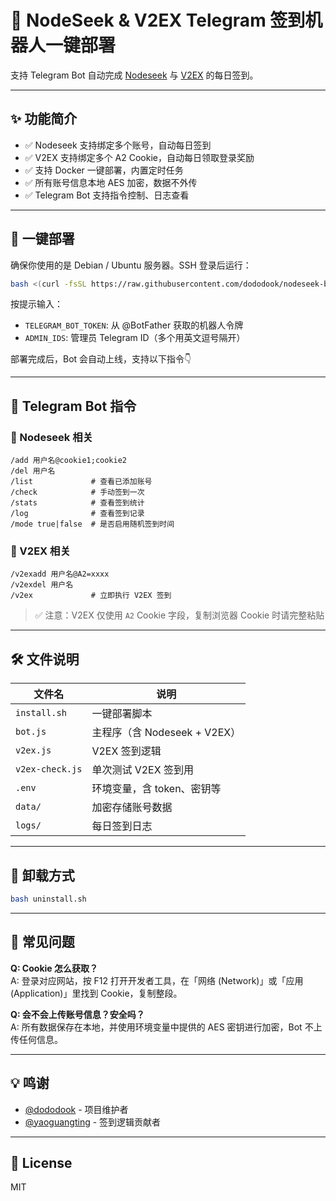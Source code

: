 # 🤖 NodeSeek & V2EX Telegram 签到机器人一键部署

支持 Telegram Bot 自动完成 [Nodeseek](https://www.nodeseek.com) 与 [V2EX](https://www.v2ex.com) 的每日签到。

---

## ✨ 功能简介

- ✅ Nodeseek 支持绑定多个账号，自动每日签到
- ✅ V2EX 支持绑定多个 A2 Cookie，自动每日领取登录奖励
- ✅ 支持 Docker 一键部署，内置定时任务
- ✅ 所有账号信息本地 AES 加密，数据不外传
- ✅ Telegram Bot 支持指令控制、日志查看

---

## 🚀 一键部署

确保你使用的是 Debian / Ubuntu 服务器。SSH 登录后运行：

```bash
bash <(curl -fsSL https://raw.githubusercontent.com/dododook/nodeseek-bot-oneclick/main/install.sh)
```

按提示输入：

- `TELEGRAM_BOT_TOKEN`: 从 @BotFather 获取的机器人令牌
- `ADMIN_IDS`: 管理员 Telegram ID（多个用英文逗号隔开）

部署完成后，Bot 会自动上线，支持以下指令👇

---

## 📌 Telegram Bot 指令

### 📍 Nodeseek 相关

```
/add 用户名@cookie1;cookie2
/del 用户名
/list             # 查看已添加账号
/check            # 手动签到一次
/stats            # 查看签到统计
/log              # 查看签到记录
/mode true|false  # 是否启用随机签到时间
```

### 📍 V2EX 相关

```
/v2exadd 用户名@A2=xxxx
/v2exdel 用户名
/v2ex             # 立即执行 V2EX 签到
```

> ✅ 注意：V2EX 仅使用 `A2` Cookie 字段，复制浏览器 Cookie 时请完整粘贴

---

## 🛠 文件说明

| 文件名          | 说明                       |
|------------------|----------------------------|
| `install.sh`      | 一键部署脚本                |
| `bot.js`          | 主程序（含 Nodeseek + V2EX） |
| `v2ex.js`         | V2EX 签到逻辑               |
| `v2ex-check.js`   | 单次测试 V2EX 签到用         |
| `.env`            | 环境变量，含 token、密钥等     |
| `data/`           | 加密存储账号数据             |
| `logs/`           | 每日签到日志                 |

---

## 🔁 卸载方式

```bash
bash uninstall.sh
```

---

## 🧠 常见问题

**Q: Cookie 怎么获取？**  
A: 登录对应网站，按 F12 打开开发者工具，在「网络 (Network)」或「应用 (Application)」里找到 Cookie，复制整段。

**Q: 会不会上传账号信息？安全吗？**  
A: 所有数据保存在本地，并使用环境变量中提供的 AES 密钥进行加密，Bot 不上传任何信息。

---

## 💡 鸣谢

- [@dododook](https://github.com/dododook) - 项目维护者
- [@yaoguangting](https://t.me/yaoguangting) - 签到逻辑贡献者

---

## 📜 License

MIT
